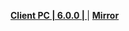 **[Client PC | 6.0.0 |  ](https://d2wztyirwsuyyo.cloudfront.net/ptpublic/bh3_global/20220913182122_4wyQqAax4p8xKpZK/BH3_v6.0.0_62c3cc1000d3.7z)** | **[Mirror](https://hk-bigfile-os-mihayo.akamaized.net/ptpublic/bh3_overseas/20220913161000_iOBrJidTdshwXhg7/BH3_v6.0.0_62c3cc1000d3.7z)**
